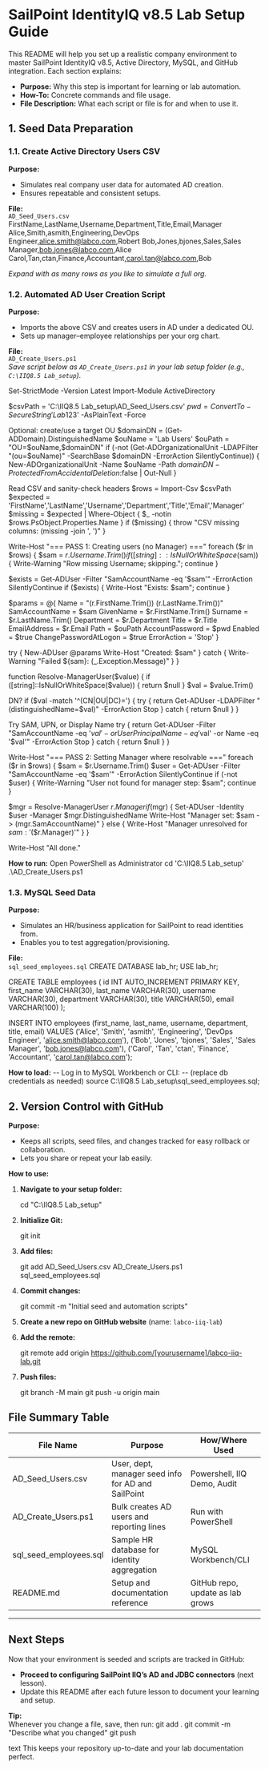 # SailPoint IdentityIQ v8.5 Lab Setup Guide

This README will help you set up a realistic company environment to master SailPoint IdentityIQ v8.5, Active Directory, MySQL, and GitHub integration. Each section explains:
- **Purpose:** Why this step is important for learning or lab automation.
- **How-To:** Concrete commands and file usage.
- **File Description:** What each script or file is for and when to use it.


## **1. Seed Data Preparation**

### 1.1. Create Active Directory Users CSV

**Purpose:**  
- Simulates real company user data for automated AD creation.
- Ensures repeatable and consistent setups.

**File:**  
`AD_Seed_Users.csv`
FirstName,LastName,Username,Department,Title,Email,Manager
Alice,Smith,asmith,Engineering,DevOps Engineer,alice.smith@labco.com,Robert
Bob,Jones,bjones,Sales,Sales Manager,bob.jones@labco.com,Alice
Carol,Tan,ctan,Finance,Accountant,carol.tan@labco.com,Bob


*Expand with as many rows as you like to simulate a full org.*

### 1.2. Automated AD User Creation Script

**Purpose:**  
- Imports the above CSV and creates users in AD under a dedicated OU.
- Sets up manager–employee relationships per your org chart.

**File:**  
`AD_Create_Users.ps1`  
*Save script below as `AD_Create_Users.ps1` in your lab setup folder (e.g., `C:\IIQ8.5 Lab_setup`).*

Set-StrictMode -Version Latest
Import-Module ActiveDirectory

$csvPath = 'C:\IIQ8.5 Lab_setup\AD_Seed_Users.csv'
$pwd = ConvertTo-SecureString 'Lab123$' -AsPlainText -Force

Optional: create/use a target OU
$domainDN = (Get-ADDomain).DistinguishedName
$ouName = 'Lab Users'
$ouPath = "OU=$ouName,$domainDN"
if (-not (Get-ADOrganizationalUnit -LDAPFilter "(ou=$ouName)" -SearchBase $domainDN -ErrorAction SilentlyContinue)) {
New-ADOrganizationalUnit -Name $ouName -Path $domainDN -ProtectedFromAccidentalDeletion:$false | Out-Null
}

Read CSV and sanity-check headers
$rows = Import-Csv $csvPath
$expected = 'FirstName','LastName','Username','Department','Title','Email','Manager'
$missing = $expected | Where-Object { $_ -notin $rows.PsObject.Properties.Name }
if ($missing) { throw "CSV missing columns: $($missing -join ', ')" }

Write-Host "=== PASS 1: Creating users (no Manager) ==="
foreach ($r in $rows) {
$sam = $r.Username.Trim()
if ([string]::IsNullOrWhiteSpace($sam)) { Write-Warning "Row missing Username; skipping."; continue }

$exists = Get-ADUser -Filter "SamAccountName -eq '$sam'" -ErrorAction SilentlyContinue
if ($exists) { Write-Host "Exists: $sam"; continue }

$params = @{
Name = "$($r.FirstName.Trim()) $($r.LastName.Trim())"
SamAccountName = $sam
GivenName = $r.FirstName.Trim()
Surname = $r.LastName.Trim()
Department = $r.Department
Title = $r.Title
EmailAddress = $r.Email
Path = $ouPath
AccountPassword = $pwd
Enabled = $true
ChangePasswordAtLogon = $true
ErrorAction = 'Stop'
}

try {
New-ADUser @params
Write-Host "Created: $sam"
} catch {
Write-Warning "Failed ${sam}: $($_.Exception.Message)"
}
}

function Resolve-ManagerUser($value) {
if ([string]::IsNullOrWhiteSpace($value)) { return $null }
$val = $value.Trim()

DN?
if ($val -match '^(CN|OU|DC)=') {
try { return Get-ADUser -LDAPFilter "(distinguishedName=$val)" -ErrorAction Stop } catch { return $null }
}

Try SAM, UPN, or Display Name
try {
return Get-ADUser -Filter "SamAccountName -eq '$val' -or UserPrincipalName -eq '$val' -or Name -eq '$val'" -ErrorAction Stop
} catch { return $null }
}

Write-Host "=== PASS 2: Setting Manager where resolvable ==="
foreach ($r in $rows) {
$sam = $r.Username.Trim()
$user = Get-ADUser -Filter "SamAccountName -eq '$sam'" -ErrorAction SilentlyContinue
if (-not $user) { Write-Warning "User not found for manager step: $sam"; continue }

$mgr = Resolve-ManagerUser $r.Manager
if ($mgr) {
Set-ADUser -Identity $user -Manager $mgr.DistinguishedName
Write-Host "Manager set: $sam -> $($mgr.SamAccountName)"
} else {
Write-Host "Manager unresolved for ${sam}: '$($r.Manager)'"
}
}

Write-Host "All done."


**How to run:**
Open PowerShell as Administrator
cd 'C:\IIQ8.5 Lab_setup'
.\AD_Create_Users.ps1



### 1.3. MySQL Seed Data

**Purpose:**  
- Simulates an HR/business application for SailPoint to read identities from.
- Enables you to test aggregation/provisioning.

**File:**  
`sql_seed_employees.sql`
CREATE DATABASE lab_hr;
USE lab_hr;

CREATE TABLE employees (
id INT AUTO_INCREMENT PRIMARY KEY,
first_name VARCHAR(30),
last_name VARCHAR(30),
username VARCHAR(30),
department VARCHAR(30),
title VARCHAR(50),
email VARCHAR(100)
);

INSERT INTO employees (first_name, last_name, username, department, title, email)
VALUES ('Alice', 'Smith', 'asmith', 'Engineering', 'DevOps Engineer', 'alice.smith@labco.com'),
('Bob', 'Jones', 'bjones', 'Sales', 'Sales Manager', 'bob.jones@labco.com'),
('Carol', 'Tan', 'ctan', 'Finance', 'Accountant', 'carol.tan@labco.com');



**How to load:**
-- Log in to MySQL Workbench or CLI:
-- (replace db credentials as needed)
source C:\IIQ8.5 Lab_setup\sql_seed_employees.sql;




## **2. Version Control with GitHub**

**Purpose:**  
- Keeps all scripts, seed files, and changes tracked for easy rollback or collaboration.
- Lets you share or repeat your lab easily.

**How to use:**

1. **Navigate to your setup folder:**
    
    cd "C:\IIQ8.5 Lab_setup"
 
2. **Initialize Git:**
   
    git init
 
3. **Add files:**
  
    git add AD_Seed_Users.csv AD_Create_Users.ps1 sql_seed_employees.sql
 
4. **Commit changes:**
   
    git commit -m "Initial seed and automation scripts"
   
5. **Create a new repo on GitHub website** (name: `labco-iiq-lab`)
6. **Add the remote:**
  
    git remote add origin https://github.com/[yourusername]/labco-iiq-lab.git
 
7. **Push files:**
   
    git branch -M main
    git push -u origin main
    

## **File Summary Table**

| File Name                | Purpose                                                  | How/Where Used                          |
|--------------------------|----------------------------------------------------------|-----------------------------------------|
| AD_Seed_Users.csv        | User, dept, manager seed info for AD and SailPoint       | Powershell, IIQ Demo, Audit             |
| AD_Create_Users.ps1      | Bulk creates AD users and reporting lines                | Run with PowerShell                     |
| sql_seed_employees.sql   | Sample HR database for identity aggregation              | MySQL Workbench/CLI                     |
| README.md                | Setup and documentation reference                        | GitHub repo, update as lab grows        |

---

## **Next Steps**

Now that your environment is seeded and scripts are tracked in GitHub:
- **Proceed to configuring SailPoint IIQ’s AD and JDBC connectors** (next lesson).
- Update this README after each future lesson to document your learning and setup.



**Tip:**  
Whenever you change a file, save, then run:
git add .
git commit -m "Describe what you changed"
git push

text
This keeps your repository up-to-date and your lab documentation perfect.